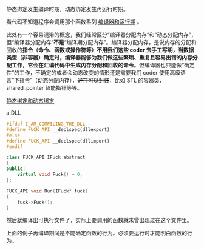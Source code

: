 静态绑定发生编译时期，动态绑定发生再运行时期。

看代码不知道程序会调用那个函数系列 [编译器和运行期](https://www.zhihu.com/question/57733736) 。

此处有一个容易混淆的概念，我们经常区分“编译器分配内存”和“动态分配内存”，但“编译器分配内存”**不是**“编译期分配内存”。编译器分配内存，是说内存的分配和回收的**指令（命令、函数或操作符等）**不用我们这些 coder 去手工写明，当数据类型（非容器）确定时，编译器能够为我们做这些繁琐、重复且容易出错的内存分配工作，它会在汇编代码中生成内存分配和回收的**命令**。但编译器也只能做“确定性”的工作，不确定的或者会动态改变的情形还是需要我们 coder 使用高级语言“下指令”（动态分配内存），~~好在可以封装~~，比如 STL 的容器类，shared_pointer 智能指针等等。

[静态绑定和动态绑定](https://tnie.github.io/2016/11/30/statically-bound-And-dynamically-bound/)

a.DLL

```c++
#ifdef I_AM_COMPILING_THE_DLL
#define FUCK_API __declspec(dllexport)
#else
#define FUCK_API __declspec(dllimport)
#endif

class FUCK_API IFuck abstract
{
public:
    virtual void Fuck() = 0;
};

FUCK_API void Run(IFuck* fuck)
{
    fuck->Fuck();
}

```

然后就编译出可执行文件了，实际上要调用的函数就未曾出现过在这个文件里。

上面的例子再编译期间是不能确定函数的行为。必须要运行时才能明白函数的行为。

